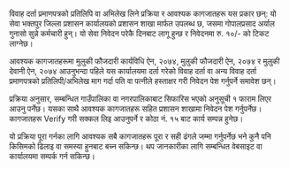 विवाह दर्ता प्रमाणपत्रको प्रतिलिपि वा अभिलेख लिने प्रक्रिया र आवश्यक कागजातहरू यस प्रकार छन्: यो सेवा भक्तपुर जिल्ला प्रशासन कार्यालयको प्रशासन शाखा मार्फत उपलब्ध छ, जसमा गोपालप्रसाद अर्याल गुनासो सुन्ने कर्मचारी हुन्। यो सेवा निवेदन परेकै दिनबाट लागू हुन्छ र निवेदनमा रु. १०/- को टिकट लाग्नेछ।  

आवश्यक कागजातहरूमा मुलुकी फौजदारी कार्यविधि ऐन, २०७४, मुलुकी फौजदारी ऐन, २०७४ र मुलुकी देवानी ऐन, २०७४ आउनुभन्दा पहिले यस कार्यालयमा दर्ता गरेको विवाह दर्ता वा अन्य विवाह दर्ता प्रमाणपत्रको प्रतिलिपी/अभिलेख माग गर्दा पति वा पत्नीले हस्ताक्षर गरी निवेदन पेश गर्नुपर्ने समावेश छन्।  

प्रक्रिया अनुसार, सम्बन्धित गाउँपालिका वा नगरपालिकाबाट सिफारिस भएको अनुसूची १ फाराम लिएर आउनु पर्नेछ। यसका साथै आवश्यक कागजातहरू सहित प्रशासन शाखामा निवेदन पेश गर्नुपर्नेछ। कागजातहरू Verify गरी सक्कल लिइ आउनुपर्ने र कोठा नं. १५ बाट कार्य सम्पन्न हुनेछ।  

यो प्रक्रिया पूरा गर्नका लागि आवश्यक सबै कागजातहरू पूरा र सही ढंगले जम्मा गर्नुपर्नेछ भने कुनै पनि किसिमको ढिलाइ वा समस्या हुनबाट बच्न सकिन्छ। थप जानकारीका लागि सम्बन्धित वेबसाइट वा कार्यालयमा सम्पर्क गर्न सकिन्छ।